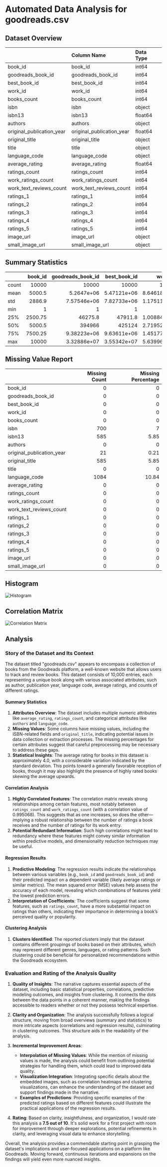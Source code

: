 # Automated Data Analysis for goodreads.csv

## Dataset Overview
|                           | Column Name               | Data Type   |
|:--------------------------|:--------------------------|:------------|
| book_id                   | book_id                   | int64       |
| goodreads_book_id         | goodreads_book_id         | int64       |
| best_book_id              | best_book_id              | int64       |
| work_id                   | work_id                   | int64       |
| books_count               | books_count               | int64       |
| isbn                      | isbn                      | object      |
| isbn13                    | isbn13                    | float64     |
| authors                   | authors                   | object      |
| original_publication_year | original_publication_year | float64     |
| original_title            | original_title            | object      |
| title                     | title                     | object      |
| language_code             | language_code             | object      |
| average_rating            | average_rating            | float64     |
| ratings_count             | ratings_count             | int64       |
| work_ratings_count        | work_ratings_count        | int64       |
| work_text_reviews_count   | work_text_reviews_count   | int64       |
| ratings_1                 | ratings_1                 | int64       |
| ratings_2                 | ratings_2                 | int64       |
| ratings_3                 | ratings_3                 | int64       |
| ratings_4                 | ratings_4                 | int64       |
| ratings_5                 | ratings_5                 | int64       |
| image_url                 | image_url                 | object      |
| small_image_url           | small_image_url           | object      |
## Summary Statistics
|       |   book_id |   goodreads_book_id |     best_book_id |         work_id |   books_count |         isbn13 |   original_publication_year |   average_rating |    ratings_count |   work_ratings_count |   work_text_reviews_count |   ratings_1 |   ratings_2 |   ratings_3 |      ratings_4 |       ratings_5 |
|:------|----------:|--------------------:|-----------------:|----------------:|--------------:|---------------:|----------------------------:|-----------------:|-----------------:|---------------------:|--------------------------:|------------:|------------:|------------:|---------------:|----------------:|
| count |  10000    |     10000           |  10000           | 10000           |    10000      | 9415           |                    9979     |     10000        |  10000           |      10000           |                  10000    |    10000    |    10000    |     10000   | 10000          | 10000           |
| mean  |   5000.5  |         5.2647e+06  |      5.47121e+06 |     8.64618e+06 |       75.7127 |    9.75504e+12 |                    1981.99  |         4.00219  |  54001.2         |      59687.3         |                   2919.96 |     1345.04 |     3110.89 |     11475.9 | 19965.7        | 23789.8         |
| std   |   2886.9  |         7.57546e+06 |      7.82733e+06 |     1.17511e+07 |      170.471  |    4.42862e+11 |                     152.577 |         0.254427 | 157370           |     167804           |                   6124.38 |     6635.63 |     9717.12 |     28546.4 | 51447.4        | 79768.9         |
| min   |      1    |         1           |      1           |    87           |        1      |    1.9517e+08  |                   -1750     |         2.47     |   2716           |       5510           |                      3    |       11    |       30    |       323   |   750          |   754           |
| 25%   |   2500.75 |     46275.8         |  47911.8         |     1.00884e+06 |       23      |    9.78032e+12 |                    1990     |         3.85     |  13568.8         |      15438.8         |                    694    |      196    |      656    |      3112   |  5405.75       |  5334           |
| 50%   |   5000.5  |    394966           | 425124           |     2.71952e+06 |       40      |    9.78045e+12 |                    2004     |         4.02     |  21155.5         |      23832.5         |                   1402    |      391    |     1163    |      4894   |  8269.5        |  8836           |
| 75%   |   7500.25 |         9.38223e+06 |      9.63611e+06 |     1.45177e+07 |       67      |    9.78083e+12 |                    2011     |         4.18     |  41053.5         |      45915           |                   2744.25 |      885    |     2353.25 |      9287   | 16023.5        | 17304.5         |
| max   |  10000    |         3.32886e+07 |      3.55342e+07 |     5.63996e+07 |     3455      |    9.79001e+12 |                    2017     |         4.82     |      4.78065e+06 |          4.94236e+06 |                 155254    |   456191    |   436802    |    793319   |     1.4813e+06 |     3.01154e+06 |

 ## Missing Value Report
|                           |   Missing Count |   Missing Percentage |
|:--------------------------|----------------:|---------------------:|
| book_id                   |               0 |                 0    |
| goodreads_book_id         |               0 |                 0    |
| best_book_id              |               0 |                 0    |
| work_id                   |               0 |                 0    |
| books_count               |               0 |                 0    |
| isbn                      |             700 |                 7    |
| isbn13                    |             585 |                 5.85 |
| authors                   |               0 |                 0    |
| original_publication_year |              21 |                 0.21 |
| original_title            |             585 |                 5.85 |
| title                     |               0 |                 0    |
| language_code             |            1084 |                10.84 |
| average_rating            |               0 |                 0    |
| ratings_count             |               0 |                 0    |
| work_ratings_count        |               0 |                 0    |
| work_text_reviews_count   |               0 |                 0    |
| ratings_1                 |               0 |                 0    |
| ratings_2                 |               0 |                 0    |
| ratings_3                 |               0 |                 0    |
| ratings_4                 |               0 |                 0    |
| ratings_5                 |               0 |                 0    |
| image_url                 |               0 |                 0    |
| small_image_url           |               0 |                 0    |

## Histogram



![Histogram](histogram.png)

## Correlation Matrix


![Correlation Matrix](correlation_heatmap.png)

## Analysis
### Story of the Dataset and Its Context

The dataset titled "goodreads.csv" appears to encompass a collection of books from the Goodreads platform, a well-known website that allows users to track and review books. This dataset consists of 10,000 entries, each representing a unique book along with various associated attributes, such as author, publication year, language code, average ratings, and counts of different ratings.

#### Summary Statistics
1. **Attributes Overview**: The dataset includes multiple numeric attributes like `average_rating`, `ratings_count`, and categorical attributes like `authors` and `language_code`. 
2. **Missing Values**: Some columns have missing values, including the ISBN-related fields and `original_title`, indicating potential issues in data collection or extraction processes. The missing percentages for certain attributes suggest that careful preprocessing may be necessary to address these gaps.
3. **Statistical Insights**: The average rating for books in this dataset is approximately 4.0, with a considerable variation indicated by the standard deviation. This points toward a generally favorable reception of books, though it may also highlight the presence of highly rated books skewing the average upwards. 

#### Correlation Analysis
1. **Highly Correlated Features**: The correlation matrix reveals strong relationships among certain features, most notably between `ratings_count` and `work_ratings_count` (with a correlation value of 0.995068). This suggests that as one increases, so does the other—implying a robust relationship between the number of ratings a book receives and the number of ratings for its work entry.
2. **Potential Redundant Information**: Such high correlations might lead to redundancy where these features might convey similar information within predictive models, and dimensionality reduction techniques may be useful.

#### Regression Results
1. **Predictive Modeling**: The regression results indicate the relationships between various variables (e.g., `book_id` and `goodreads_book_id`) and their predicted impact on a dependent variable (likely average ratings or similar metrics). The mean squared error (MSE) values help assess the accuracy of each model, revealing which combinations of features yield the lowest prediction errors.
2. **Interpretation of Coefficients**: The coefficients suggest that some features, such as `ratings_count`, have a more substantial impact on ratings than others, indicating their importance in determining a book’s perceived quality or popularity.

#### Clustering Analysis
1. **Clusters Identified**: The reported clusters imply that the dataset contains different groupings of books based on their attributes, which may represent different genres, languages, or rating patterns. Such clustering could be beneficial for personalized recommendations within the Goodreads ecosystem.

### Evaluation and Rating of the Analysis Quality

1. **Quality of Insights**: The narrative captures essential aspects of the dataset, including basic statistical properties, correlations, predictive modeling outcomes, and insights from clustering. It connects the dots between the data points in a coherent manner, making the findings accessible to readers whether or not they possess technical expertise.
   
2. **Clarity and Organization**: The analysis successfully follows a logical structure, moving from broad overviews (summary and statistics) to more intricate aspects (correlations and regression results), culminating in clustering outcomes. This structure aids in the readability of the analysis.

3. **Incremental Improvement Areas**:
   - **Interpolation of Missing Values**: While the mention of missing values is made, the analysis could benefit from outlining potential strategies for handling them, which could lead to improved data quality.
   - **Visualization Integration**: Integrating specific details about the embedded images, such as correlation heatmaps and clustering visualizations, can enhance the understanding of the dataset and support findings made in the narrative.
   - **Examples of Predictions**: Providing specific examples of the predicted ratings based on different features could illustrate the practical applications of the regression results.

4. **Rating**: Based on clarity, insightfulness, and organization, I would rate this analysis a **7.5 out of 10**. It's solid work for a first project with room for improvement through deeper explorations, potential refinements in clarity, and leveraging visual data to enhance storytelling.

Overall, the analysis provides a commendable starting point in grasping the dataset's implications and user-focused applications on a platform like Goodreads. Moving forward, continuous iterations and expansions on the findings will yield even more nuanced insights.